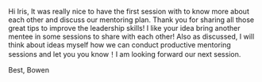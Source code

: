Hi Iris,
It was really nice to have the first session with to know more about each other and discuss our mentoring plan. Thank you for sharing all those great tips to improve the leadership skills! I like your idea bring another mentee in some sessions to share with each other! Also as discussed, I will think about ideas myself how we can conduct productive mentoring sessions and let you you know！I am looking forward our next session.

Best,
Bowen

